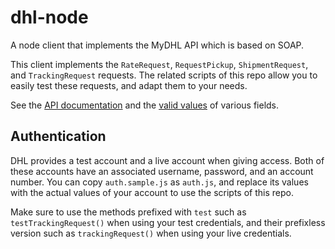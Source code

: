 # dhl-node

A node client that implements the MyDHL API which is based on SOAP.

This client implements the `RateRequest`, `RequestPickup`, `ShipmentRequest`, and `TrackingRequest` requests. The related scripts of this repo allow you to easily test these requests, and adapt them to your needs.

See the [API documentation](doc/DHL_EXPRESS_MyDHL_API_-_Developer_Guide_-_v1.1.pdf) and the [valid values](doc/Reference_Data.xlsx) of various fields.

## Authentication

DHL provides a test account and a live account when giving access. Both of these accounts have an associated username, password, and an account number. You can copy `auth.sample.js` as `auth.js`, and replace its values with the actual values of your account to use the scripts of this repo.

Make sure to use the methods prefixed with `test` such as `testTrackingRequest()` when using your test credentials, and their prefixless version such as `trackingRequest()` when using your live credentials.
